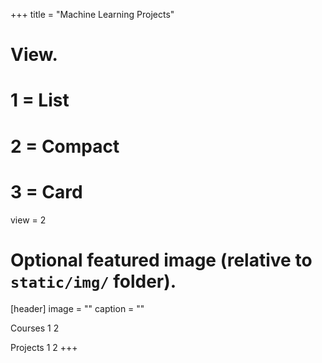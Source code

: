 +++
title = "Machine Learning Projects"

# View.
#   1 = List
#   2 = Compact
#   3 = Card
view = 2

# Optional featured image (relative to `static/img/` folder).
[header]
image = ""
caption = ""

Courses
1 
2 

Projects
1 
2 
+++
